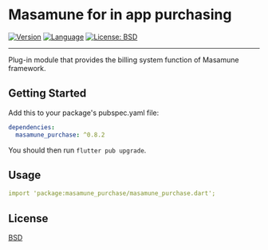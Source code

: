 # Masamune for in app purchasing

[![Version](https://img.shields.io/badge/version-0.8.2-blue.svg)](https://mathru.net)
[![Language](https://img.shields.io/badge/language-dart-blue.svg)](https://dart.dev/)
[![License: BSD](https://img.shields.io/badge/license-BSD-purple.svg)](https://opensource.org/licenses/BSD-3-Clause)

---------------------------------------

Plug-in module that provides the billing system function of Masamune framework.

## Getting Started

Add this to your package's pubspec.yaml file:
```yaml
dependencies:
  masamune_purchase: ^0.8.2
```
You should then run `flutter pub upgrade`.

## Usage

```yaml
import 'package:masamune_purchase/masamune_purchase.dart';
```

## License

[BSD](LICENSE)
